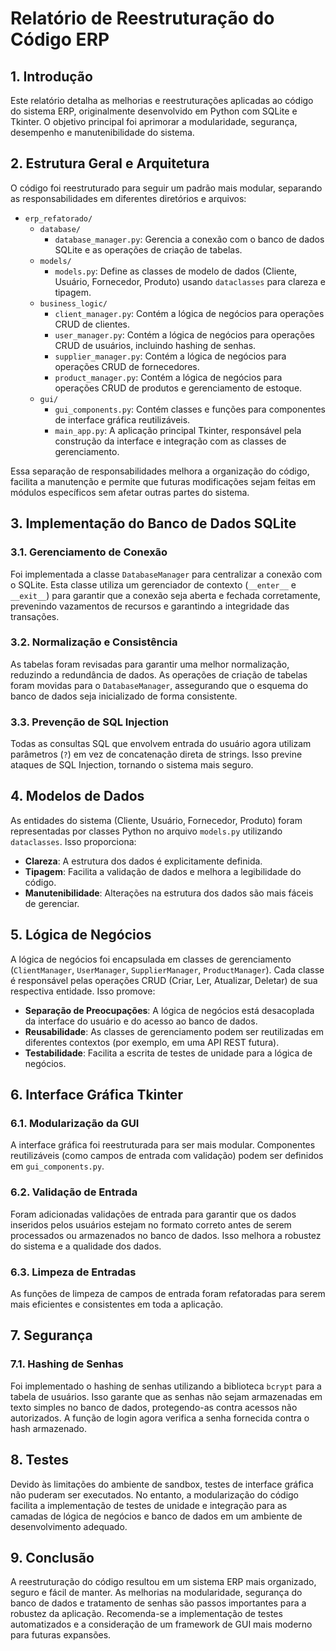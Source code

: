 # Relatório de Reestruturação do Código ERP

## 1. Introdução
Este relatório detalha as melhorias e reestruturações aplicadas ao código do sistema ERP, originalmente desenvolvido em Python com SQLite e Tkinter. O objetivo principal foi aprimorar a modularidade, segurança, desempenho e manutenibilidade do sistema.

## 2. Estrutura Geral e Arquitetura
O código foi reestruturado para seguir um padrão mais modular, separando as responsabilidades em diferentes diretórios e arquivos:

- `erp_refatorado/`
  - `database/`
    - `database_manager.py`: Gerencia a conexão com o banco de dados SQLite e as operações de criação de tabelas.
  - `models/`
    - `models.py`: Define as classes de modelo de dados (Cliente, Usuário, Fornecedor, Produto) usando `dataclasses` para clareza e tipagem.
  - `business_logic/`
    - `client_manager.py`: Contém a lógica de negócios para operações CRUD de clientes.
    - `user_manager.py`: Contém a lógica de negócios para operações CRUD de usuários, incluindo hashing de senhas.
    - `supplier_manager.py`: Contém a lógica de negócios para operações CRUD de fornecedores.
    - `product_manager.py`: Contém a lógica de negócios para operações CRUD de produtos e gerenciamento de estoque.
  - `gui/`
    - `gui_components.py`: Contém classes e funções para componentes de interface gráfica reutilizáveis.
    - `main_app.py`: A aplicação principal Tkinter, responsável pela construção da interface e integração com as classes de gerenciamento.

Essa separação de responsabilidades melhora a organização do código, facilita a manutenção e permite que futuras modificações sejam feitas em módulos específicos sem afetar outras partes do sistema.

## 3. Implementação do Banco de Dados SQLite
### 3.1. Gerenciamento de Conexão
Foi implementada a classe `DatabaseManager` para centralizar a conexão com o SQLite. Esta classe utiliza um gerenciador de contexto (`__enter__` e `__exit__`) para garantir que a conexão seja aberta e fechada corretamente, prevenindo vazamentos de recursos e garantindo a integridade das transações.

### 3.2. Normalização e Consistência
As tabelas foram revisadas para garantir uma melhor normalização, reduzindo a redundância de dados. As operações de criação de tabelas foram movidas para o `DatabaseManager`, assegurando que o esquema do banco de dados seja inicializado de forma consistente.

### 3.3. Prevenção de SQL Injection
Todas as consultas SQL que envolvem entrada do usuário agora utilizam parâmetros (`?`) em vez de concatenação direta de strings. Isso previne ataques de SQL Injection, tornando o sistema mais seguro.

## 4. Modelos de Dados
As entidades do sistema (Cliente, Usuário, Fornecedor, Produto) foram representadas por classes Python no arquivo `models.py` utilizando `dataclasses`. Isso proporciona:

- **Clareza**: A estrutura dos dados é explicitamente definida.
- **Tipagem**: Facilita a validação de dados e melhora a legibilidade do código.
- **Manutenibilidade**: Alterações na estrutura dos dados são mais fáceis de gerenciar.

## 5. Lógica de Negócios
A lógica de negócios foi encapsulada em classes de gerenciamento (`ClientManager`, `UserManager`, `SupplierManager`, `ProductManager`). Cada classe é responsável pelas operações CRUD (Criar, Ler, Atualizar, Deletar) de sua respectiva entidade. Isso promove:

- **Separação de Preocupações**: A lógica de negócios está desacoplada da interface do usuário e do acesso ao banco de dados.
- **Reusabilidade**: As classes de gerenciamento podem ser reutilizadas em diferentes contextos (por exemplo, em uma API REST futura).
- **Testabilidade**: Facilita a escrita de testes de unidade para a lógica de negócios.

## 6. Interface Gráfica Tkinter
### 6.1. Modularização da GUI
A interface gráfica foi reestruturada para ser mais modular. Componentes reutilizáveis (como campos de entrada com validação) podem ser definidos em `gui_components.py`.

### 6.2. Validação de Entrada
Foram adicionadas validações de entrada para garantir que os dados inseridos pelos usuários estejam no formato correto antes de serem processados ou armazenados no banco de dados. Isso melhora a robustez do sistema e a qualidade dos dados.

### 6.3. Limpeza de Entradas
As funções de limpeza de campos de entrada foram refatoradas para serem mais eficientes e consistentes em toda a aplicação.

## 7. Segurança
### 7.1. Hashing de Senhas
Foi implementado o hashing de senhas utilizando a biblioteca `bcrypt` para a tabela de usuários. Isso garante que as senhas não sejam armazenadas em texto simples no banco de dados, protegendo-as contra acessos não autorizados. A função de login agora verifica a senha fornecida contra o hash armazenado.

## 8. Testes
Devido às limitações do ambiente de sandbox, testes de interface gráfica não puderam ser executados. No entanto, a modularização do código facilita a implementação de testes de unidade e integração para as camadas de lógica de negócios e banco de dados em um ambiente de desenvolvimento adequado.

## 9. Conclusão
A reestruturação do código resultou em um sistema ERP mais organizado, seguro e fácil de manter. As melhorias na modularidade, segurança do banco de dados e tratamento de senhas são passos importantes para a robustez da aplicação. Recomenda-se a implementação de testes automatizados e a consideração de um framework de GUI mais moderno para futuras expansões.

